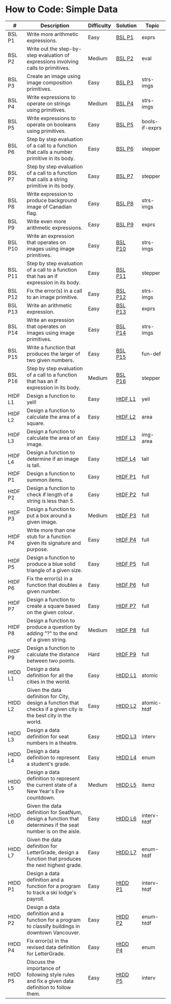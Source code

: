 # How to Code: Simple Data

| #           | Description | Difficulty      | Solution | Topic |
| ----------- | ----------- | ------------| ------------ | ------- |
| BSL P1      | Write more arithmetic expressions.      | Easy | [BSL P1](bsl_p1.rkt) | exprs |
| BSL P2      | Write out the step-by-step evaluation of expressions involving calls to primitives. | Medium | [BSL P2](bsl_p2.rkt) | eval |
| BSL P3      | Create an image using image composition primitives. | Easy | [BSL P3](bsl_p3.rkt) | strs-imgs |
| BSL P4      | Write expressions to operate on strings using primitives. | Medium | [BSL P4](bsl_p4.rkt) | strs-imgs |
| BSL P5      | Write expressions to operate on booleans using primitives. | Easy | [BSL P5](bsl_p5.rkt) | bools-if-exprs |
| BSL P6      | Step by step evaluation of a call to a function that calls a number primitive in its body. | Easy | [BSL P6](bsl_p6.rkt) | stepper |
| BSL P7      | Step by step evaluation of a call to a function that calls a string primitive in its body. | Easy | [BSL P7](bsl_p7.rkt) | stepper |
| BSL P8      | Write expression to produce background image of Canadian flag. | Easy | [BSL P8](bsl_p8.rkt) | strs-imgs |
| BSL P9      | Write even more arithmetic expressions. | Easy | [BSL P9](bsl_p9.rkt) | exprs |
| BSL P10      | Write an expression that operates on images using image primitives. | Easy | [BSL P10](bsl_p10.rkt) | strs-imgs |
| BSL P11      | Step by step evaluation of a call to a function that has an if expression in its body. | Easy | [BSL P11](bsl_p11.rkt) | stepper |
| BSL P12      | Fix the error(s) in a call to an image primitive. | Easy | [BSL P12](bsl_p12.rkt) | strs-imgs |
| BSL P13      | Write an arithmetic expression. | Easy | [BSL P13](bsl_p13.rkt) | exprs |
| BSL P14      | Write an expression that operates on images using image primitives. | Easy | [BSL P14](bsl_p14.rkt) | strs-imgs |
| BSL P15      | Write a function that produces the larger of two given numbers. | Easy | [BSL P15](bsl_p15.rkt) | fun-def |
| BSL P16      | Step by step evaluation of a call to a function that has an if expression in its body. | Medium | [BSL P16](bsl_p16.rkt) | stepper |
| HtDF L1      | Design a function to yell! | Easy | [HtDF L1](htdf_l1.rkt) | yell |
| HtDF L2      | Design a function to calculate the area of a square. | Easy | [HtDF L2](htdf_l2.rkt) | area |
| HtDF L3      | Design a function to calculate the area of an image. | Easy | [HtDF L3](htdf_l3.rkt) | img-area |
| HtDF L4      | Design a function to determine if an image is tall. | Easy | [HtDF L4](htdf_l4.rkt) | tall |
| HtDF P1      | Design a function to summon items. | Easy | [HtDF P1](htdf_p1.rkt) | full |
| HtDF P2      | Design a function to check if length of a string is less than 5. | Easy | [HtDF P2](htdf_p2.rkt) | full |
| HtDF P3      | Design a function to put a box around a given image. | Medium | [HtDF P3](htdf_p3.rkt) | full |
| HtDF P4      | Write more than one stub for a function given its signature and purpose. | Easy | [HtDF P4](htdf_p4.rkt) | full |
| HtDF P5      | Design a function to produce a blue solid triangle of a given size. | Easy | [HtDF P5](htdf_p5.rkt) | full |
| HtDF P6      | Fix the error(s) in a function that doubles a given number. | Easy | [HtDF P6](htdf_p6.rkt) | full |
| HtDF P7      | Design a function to create a square based on the given colour. | Easy | [HtDF P7](htdf_p7.rkt) | full |
| HtDF P8      | Design a function to produce a question by adding "?" to the end of a given string. | Medium | [HtDF P8](htdf_p8.rkt) | full |
| HtDF P9      | Design a function to calculate the distance between two points. | Hard | [HtDF P9](htdf_p9.rkt) | full |
| HtDD L1      | Design a data definition for all the cities in the world. | Easy | [HtDD L1](htdd_l1.rkt) | atomic |
| HtDD L2      | Given the data definition for City, design a function that checks if a given city is the best city in the world. | Easy | [HtDD L2](htdd_l2.rkt) | atomic-htdf |
| HtDD L3      | Design a data definition for seat numbers in a theatre. | Easy | [HtDD L3](htdd_l3.rkt) | interv |
| HtDD L4      | Design a data definition to represent a student's grade. | Easy | [HtDD L4](htdd_l4.rkt) | enum |
| HtDD L5      | Design a data definition to represent the current state of a New Year's Eve countdown. | Medium | [HtDD L5](htdd_l5.rkt) | itemz |
| HtDD L6      | Given the data definition for SeatNum, design a function that determines if the seat number is on the aisle. | Easy | [HtDD L6](htdd_l6.rkt) | interv-htdf |
| HtDD L7      | Given the data definition for LetterGrade, design a function that produces the next highest grade. | Easy | [HtDD L7](htdd_l7.rkt) | enum-htdf |
| HtDD P1      | Design a data definition and a function for a program to track a ski lodge's payroll. | Easy | [HtDD P1](htdd_p1.rkt) | interv-htdf |
| HtDD P2      | Design a data definition and a function for a program to classify buildings in downtown Vancouver. | Easy | [HtDD P2](htdd_p2.rkt) | enum-htdf |
| HtDD P4      | Fix error(s) in the revised data definition for LetterGrade. | Easy | [HtDD P4](htdd_p4.rkt) | enum |
| HtDD P5      | Discuss the importance of following style rules and fix a given data definition to follow them. | Easy | [HtDD P5](htdd_p5.rkt) | interv |